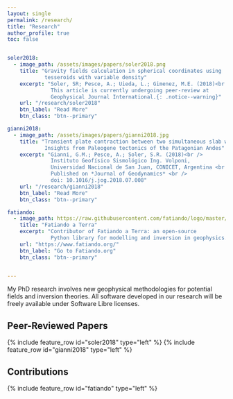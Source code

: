 ```yaml
---
layout: single
permalink: /research/
title: "Research"
author_profile: true
toc: false


soler2018:
  - image_path: /assets/images/papers/soler2018.png
    title: "Gravity fields calculation in spherical coordinates using
            tesseroids with variable density"
    excerpt: "Soler, SR; Pesce, A.; Uieda, L.; Gimenez, M.E. (2018)<br />
              This article is currently undergoing peer-review at
              Geophysical Journal International.{: .notice--warning}"
    url: "/research/soler2018"
    btn_label: "Read More"
    btn_class: "btn--primary"

gianni2018:
  - image_path: /assets/images/papers/gianni2018.jpg
    title: "Transient plate contraction between two simultaneous slab windows:
            Insights from Paleogene tectonics of the Patagonian Andes"
    excerpt: "Gianni, G.M.; Pesce, A.; Soler, S.R. (2018)<br />
              Instituto Geofísico Sismológico Ing. Volponi,
              Universidad Nacional de San Juan, CONICET, Argentina <br />
              Published on *Journal of Geodynamics* <br />
              doi: 10.1016/j.jog.2018.07.008"
    url: "/research/gianni2018"
    btn_label: "Read More"
    btn_class: "btn--primary"

fatiando:
  - image_path: https://raw.githubusercontent.com/fatiando/logo/master/fatiando-logo.png
    title: "Fatiando a Terra"
    excerpt: "Contributor of Fatiando a Terra: an open-source
              Python library for modelling and inversion in geophysics."
    url: "https://www.fatiando.org/"
    btn_label: "Go to Fatiando.org"
    btn_class: "btn--primary"


---
```


My PhD research involves new geophysical methodologies for potential fields
and inversion theories. All software developed in our research will be freely
available under Software Libre licenses.

## Peer-Reviewed Papers

{% include feature_row id="soler2018" type="left" %}
{% include feature_row id="gianni2018" type="left" %}

## Contributions

{% include feature_row id="fatiando" type="left" %}
